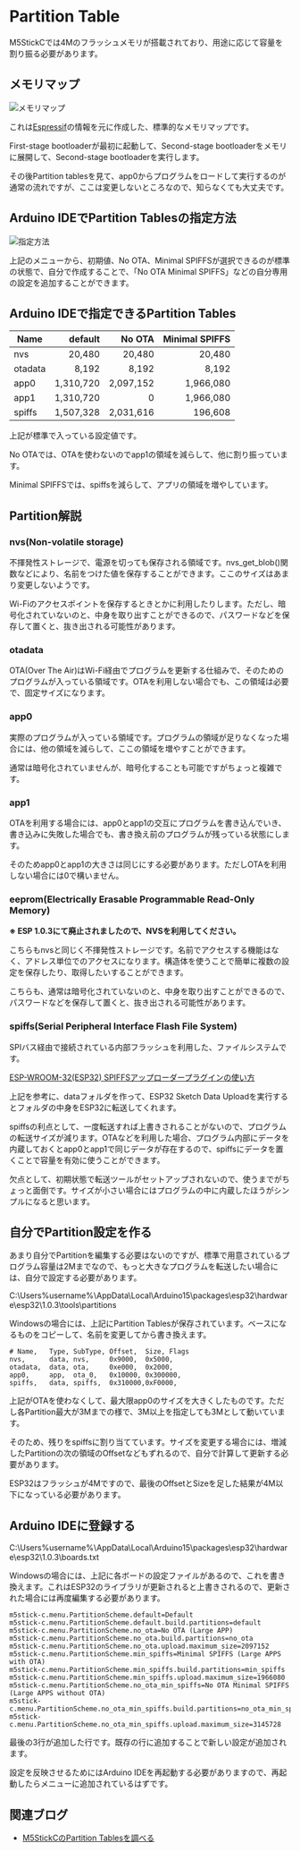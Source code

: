 # Partition Table

M5StickCでは4Mのフラッシュメモリが搭載されており、用途に応じて容量を割り振る必要があります。

## メモリマップ

![メモリマップ](images/memmap.png)

これは[Espressif](https://docs.espressif.com/projects/esp-idf/en/latest/api-guides/general-notes.html#application-memory-layout)の情報を元に作成した、標準的なメモリマップです。

First-stage bootloaderが最初に起動して、Second-stage bootloaderをメモリに展開して、Second-stage bootloaderを実行します。

その後Partition tablesを見て、app0からプログラムをロードして実行するのが通常の流れですが、ここは変更しないところなので、知らなくても大丈夫です。

## Arduino IDEでPartition Tablesの指定方法

![指定方法](images/select.png)

上記のメニューから、初期値、No OTA、Minimal SPIFFSが選択できるのが標準の状態で、自分で作成することで、「No OTA Minimal SPIFFS」などの自分専用の設定を追加することができます。

## Arduino IDEで指定できるPartition Tables
| Name    | default   | No OTA    | Minimal SPIFFS |
|---------|----------:|----------:|---------------:|
| nvs     |    20,480 |    20,480 |         20,480 |
| otadata |     8,192 |     8,192 |          8,192 |
| app0    | 1,310,720 | 2,097,152 |      1,966,080 |
| app1    | 1,310,720 |         0 |      1,966,080 |
| spiffs  | 1,507,328 | 2,031,616 |        196,608 |

上記が標準で入っている設定値です。

No OTAでは、OTAを使わないのでapp1の領域を減らして、他に割り振っています。

Minimal SPIFFSでは、spiffsを減らして、アプリの領域を増やしています。

## Partition解説

### nvs(Non-volatile storage)

不揮発性ストレージで、電源を切っても保存される領域です。nvs_get_blob()関数などにより、名前をつけた値を保存することができます。ここのサイズはあまり変更しないようです。

Wi-Fiのアクセスポイントを保存するときとかに利用したりします。ただし、暗号化されていないのと、中身を取り出すことができるので、パスワードなどを保存して置くと、抜き出される可能性があります。

### otadata

OTA(Over The Air)はWi-Fi経由でプログラムを更新する仕組みで、そのためのプログラムが入っている領域です。OTAを利用しない場合でも、この領域は必要で、固定サイズになります。

### app0

実際のプログラムが入っている領域です。プログラムの領域が足りなくなった場合には、他の領域を減らして、ここの領域を増やすことができます。

通常は暗号化されていませんが、暗号化することも可能ですがちょっと複雑です。

### app1

OTAを利用する場合には、app0とapp1の交互にプログラムを書き込んでいき、書き込みに失敗した場合でも、書き換え前のプログラムが残っている状態にします。

そのためapp0とapp1の大きさは同じにする必要があります。ただしOTAを利用しない場合には0で構いません。

### eeprom(Electrically Erasable Programmable Read-Only Memory)

**※ ESP 1.0.3にて廃止されましたので、NVSを利用してください。**

こちらもnvsと同じく不揮発性ストレージです。名前でアクセスする機能はなく、アドレス単位でのアクセスになります。構造体を使うことで簡単に複数の設定を保存したり、取得したいすることができます。

こちらも、通常は暗号化されていないのと、中身を取り出すことができるので、パスワードなどを保存して置くと、抜き出される可能性があります。

### spiffs(Serial Peripheral Interface Flash File System)

SPIバス経由で接続されている内部フラッシュを利用した、ファイルシステムです。

[ESP-WROOM-32(ESP32) SPIFFSアップローダープラグインの使い方](https://www.mgo-tec.com/blog-entry-spiffs-uploader-plugin-arduino-esp32.html)

上記を参考に、dataフォルダを作って、ESP32 Sketch Data Uploadを実行するとフォルダの中身をESP32に転送してくれます。

spiffsの利点として、一度転送すれば上書きされることがないので、プログラムの転送サイズが減ります。OTAなどを利用した場合、プログラム内部にデータを内蔵しておくとapp0とapp1で同じデータが存在するので、spiffsにデータを置くことで容量を有効に使うことができます。

欠点として、初期状態で転送ツールがセットアップされないので、使うまでがちょっと面倒です。サイズが小さい場合にはプログラムの中に内蔵したほうがシンプルになると思います。

## 自分でPartition設定を作る

あまり自分でPartitionを編集する必要はないのですが、標準で用意されているプログラム容量は2Mまでなので、もっと大きなプログラムを転送したい場合には、自分で設定する必要があります。

C:\Users\%username%\AppData\Local\Arduino15\packages\esp32\hardware\esp32\1.0.3\tools\partitions

Windowsの場合には、上記にPartition Tablesが保存されています。ベースになるものをコピーして、名前を変更してから書き換えます。

```
# Name,   Type, SubType, Offset,  Size, Flags
nvs,      data, nvs,     0x9000,  0x5000,
otadata,  data, ota,     0xe000,  0x2000,
app0,     app,  ota_0,   0x10000, 0x300000,
spiffs,   data, spiffs,  0x310000,0xF0000,
```

上記がOTAを使わなくして、最大限app0のサイズを大きくしたものです。ただし各Partition最大が3Mまでの様で、3M以上を指定しても3Mとして動いています。

そのため、残りをspiffsに割り当てています。サイズを変更する場合には、増減したPartitionの次の領域のOffsetなどもずれるので、自分で計算して更新する必要があります。

ESP32はフラッシュが4Mですので、最後のOffsetとSizeを足した結果が4M以下になっている必要があります。

## Arduino IDEに登録する

C:\Users\%username%\AppData\Local\Arduino15\packages\esp32\hardware\esp32\1.0.3\boards.txt

Windowsの場合には、上記に各ボードの設定ファイルがあるので、これを書き換えます。これはESP32のライブラリが更新されると上書きされるので、更新された場合には再度編集する必要があります。

```
m5stick-c.menu.PartitionScheme.default=Default
m5stick-c.menu.PartitionScheme.default.build.partitions=default
m5stick-c.menu.PartitionScheme.no_ota=No OTA (Large APP)
m5stick-c.menu.PartitionScheme.no_ota.build.partitions=no_ota
m5stick-c.menu.PartitionScheme.no_ota.upload.maximum_size=2097152
m5stick-c.menu.PartitionScheme.min_spiffs=Minimal SPIFFS (Large APPS with OTA)
m5stick-c.menu.PartitionScheme.min_spiffs.build.partitions=min_spiffs
m5stick-c.menu.PartitionScheme.min_spiffs.upload.maximum_size=1966080
m5stick-c.menu.PartitionScheme.no_ota_min_spiffs=No OTA Minimal SPIFFS (Large APPS without OTA)
m5stick-c.menu.PartitionScheme.no_ota_min_spiffs.build.partitions=no_ota_min_spiffs
m5stick-c.menu.PartitionScheme.no_ota_min_spiffs.upload.maximum_size=3145728
```

最後の3行が追加した行です。既存の行に追加することで新しい設定が追加されます。

設定を反映させるためにはArduino IDEを再起動する必要がありますので、再起動したらメニューに追加されているはずです。


## 関連ブログ
- [M5StickCのPartition Tablesを調べる](https://lang-ship.com/blog/?p=625)

